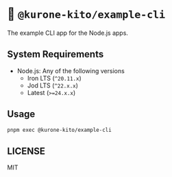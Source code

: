 # 🧪 `@kurone-kito/example-cli`

The example CLI app for the Node.js apps.

## System Requirements

- Node.js: Any of the following versions
  - Iron LTS (`^20.11.x`)
  - Jod LTS (`^22.x.x`)
  - Latest (`>=24.x.x`)

## Usage

```sh
pnpm exec @kurone-kito/example-cli
```

## LICENSE

MIT
